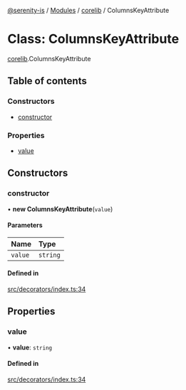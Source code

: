 [@serenity-is](../README.md) / [Modules](../modules.md) / [corelib](../modules/corelib.md) / ColumnsKeyAttribute

# Class: ColumnsKeyAttribute

[corelib](../modules/corelib.md).ColumnsKeyAttribute

## Table of contents

### Constructors

- [constructor](corelib.ColumnsKeyAttribute.md#constructor)

### Properties

- [value](corelib.ColumnsKeyAttribute.md#value)

## Constructors

### constructor

• **new ColumnsKeyAttribute**(`value`)

#### Parameters

| Name | Type |
| :------ | :------ |
| `value` | `string` |

#### Defined in

[src/decorators/index.ts:34](https://github.com/serenity-is/serenity/blob/master/packages/corelib/src/decorators/index.ts#L34)

## Properties

### value

• **value**: `string`

#### Defined in

[src/decorators/index.ts:34](https://github.com/serenity-is/serenity/blob/master/packages/corelib/src/decorators/index.ts#L34)
